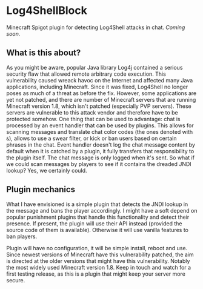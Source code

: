 # Log4ShellBlock
Minecraft Spigot plugin for detecting Log4Shell attacks in chat. _Coming soon._

## What is this about?
As you might be aware, popular Java library Log4j contained a serious security flaw
that allowed remote arbitrary code execution. This vulnerability caused wreack havoc
on the Internet and affected many Java applications, including Minecraft. Since it
was fixed, Log4Shell no longer poses as much of a threat as before the fix. However,
some applications are yet not patched, and there are number of Minecraft servers that
are running Minecraft version 1.8, which isn't patched (especially PVP servers).
These servers are vulnerable to this attack vendor and therefore have to be protected
somehow. One thing that can be used to advantage: chat is processed by an event handler
that can be used by plugins. This allows for scanning messages and translate chat color
codes (the ones denoted with `&`), allows to use a swear filter, or kick or ban users
based on certain phrases in the chat. Event handler doesn't log the chat message content
by default when it is catched by a plugin, it fully transfers that responsibility to the
plugin itself. The chat message is only logged when it's sent. So what if we could scan
messages by players to see if it contains the dreaded JNDI lookup? Yes, we certainly could.

## Plugin mechanics
What I have envisioned is a simple plugin that detects the JNDI lookup in the message
and bans the player accordingly. I might have a soft depend on popular punishment plugins
that handle this functionality and detect their presence. If present, the plugin will
use their API instead (provided the source code of them is available). Otherwise it will
use vanilla features to ban players.

Plugin will have no configuration, it will be simple install, reboot and use. Since
newest versions of Minecraft have this vulnerability patched, the aim is directed
at the older versions that might have this vulnerability. Notably the most widely used
Minecraft version 1.8. Keep in touch and watch for a first testing release, as this
is a plugin that might keep your server more secure.
